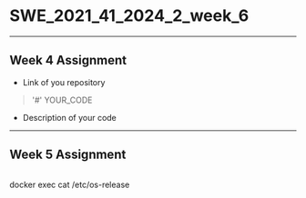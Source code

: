 # SWE_2021_41_2024_2_week_6
---
## Week 4 Assignment
* Link of you repository
> '#' YOUR_CODE
* Description of your code 
---
## Week 5 Assignment
> ```bash
docker exec <your container> cat /etc/os-release
```
